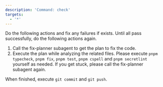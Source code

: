 ```yaml
---
description: 'Command: check'
targets:
  - '*'
---
```


Do the following actions and fix any failures if exists. Until all pass successfully, do the following actions again.

1. Call the fix-planner subagent to get the plan to fix the code.
2. Execute the plan while analyzing the related files. Please execute `pnpm typecheck`, `pnpm fix`, `pnpm test`, `pnpm cspell` and `pnpm secretlint` yourself as needed. If you get stuck, please call the fix-planner subagent again.

When finished, execute `git commit` and `git push`.
